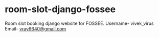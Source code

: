 # room-slot-django-fossee
Room slot booking django website for FOSSEE.
Username- vivek_virus 
Email- vray6640@gmail.com
